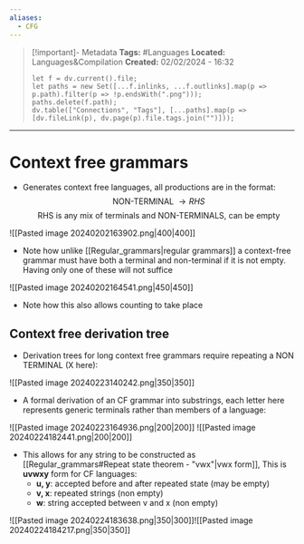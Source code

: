 ```yaml
---
aliases:
  - CFG
---
```

> [!important]- Metadata
> **Tags:** #Languages 
> **Located:** Languages&Compilation
> **Created:** 02/02/2024 - 16:32
> ```dataviewjs
> let f = dv.current().file;
> let paths = new Set([...f.inlinks, ...f.outlinks].map(p => p.path).filter(p => !p.endsWith(".png")));
> paths.delete(f.path);
> dv.table(["Connections", "Tags"], [...paths].map(p => [dv.fileLink(p), dv.page(p).file.tags.join("")]));
> ```

___
# Context free grammars
- Generates context free languages, all productions are in the format: 
$$\text{NON-TERMINAL }\to RHS $$
$$\text{RHS is any mix of terminals and NON-TERMINALS, can be empty}$$


![[Pasted image 20240202163902.png|400|400]]

- Note how unlike [[Regular_grammars|regular grammars]] a context-free grammar must have both a terminal and non-terminal if it is not empty. Having only one of these will not suffice  

![[Pasted image 20240202164541.png|450|450]]

- Note how this also allows counting to take place 
## Context free derivation tree 
- Derivation trees for long context free grammars require repeating a NON TERMINAL (X here):

![[Pasted image 20240223140242.png|350|350]]

- A formal derivation of an CF grammar into substrings, each letter here represents generic terminals rather than members of a language:

![[Pasted image 20240223164936.png|200|200]]
![[Pasted image 20240224182441.png|200|200]]

- This allows for any string to be constructed as [[Regular_grammars#Repeat state theorem - "vwx"|vwx form]], This is  **uvwxy** form for CF languages:
    - **u, y**: accepted before and after repeated state (may be empty)
    - **v, x**: repeated strings (non empty)
    - **w**: string accepted between v and x (non empty)

![[Pasted image 20240224183638.png|350|300]]![[Pasted image 20240224184217.png|350|350]]
